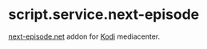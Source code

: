 # script.service.next-episode

[next-episode.net](http://next-episode.net/) addon for [Kodi](https://kodi.tv/) mediacenter.
